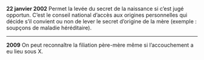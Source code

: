 **22 janvier 2002**
Permet la levée du secret de la naissance si c’est jugé opportun. C’est le conseil national d’accès aux origines personnelles qui décide s’il convient ou non de lever le secret d’origine de la mère (exemple : soupçons de maladie héréditaire).

---
**2009**
On peut reconnaître la filiation père-mère même si l’accouchement a eu lieu sous X.